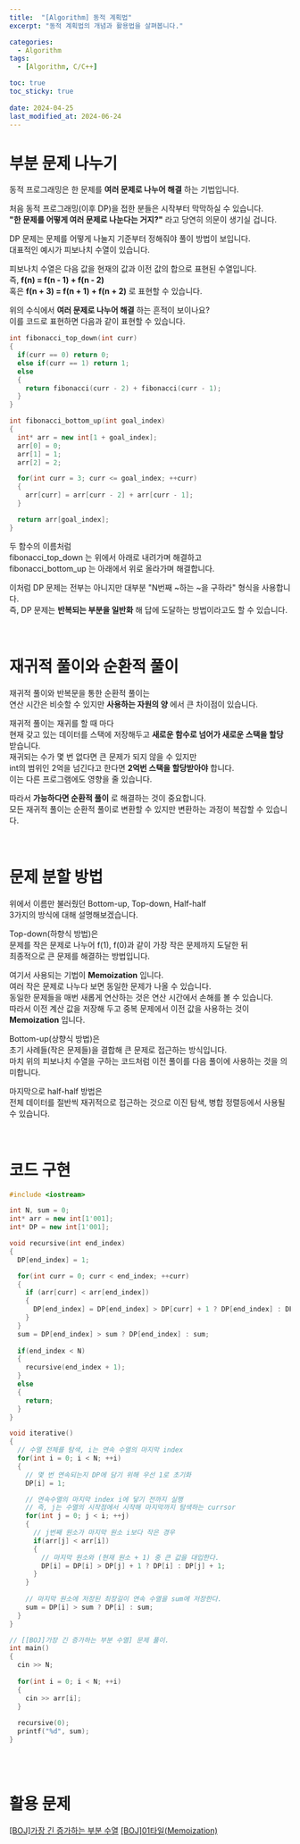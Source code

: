 ```yaml
---
title:  "[Algorithm] 동적 계획법"
excerpt: "동적 계획법의 개념과 활용법을 살펴봅니다."

categories:
  - Algorithm
tags:
  - [Algorithm, C/C++]

toc: true
toc_sticky: true
 
date: 2024-04-25
last_modified_at: 2024-06-24
---
```


# 부분 문제 나누기

동적 프로그래밍은 한 문제를 __여러 문제로 나누어 해결__ 하는 기법입니다.  
  
처음 동적 프로그래밍(이후 DP)을 접한 분들은 시작부터 막막하실 수 있습니다.  
__"한 문제를 어떻게 여러 문제로 나눈다는 거지?"__ 라고 당연히 의문이 생기실 겁니다.  
  
DP 문제는 문제를 어떻게 나눌지 기준부터 정해줘야 풀이 방법이 보입니다.  
대표적인 예시가 피보나치 수열이 있습니다.  
  
피보나치 수열은 다음 값을 현재의 값과 이전 값의 합으로 표현된 수열입니다.  
즉, __f(n) = f(n - 1) + f(n - 2)__  
혹은 __f(n + 3) = f(n + 1) + f(n + 2)__ 로 표현할 수 있습니다.  
  
위의 수식에서 __여러 문제로 나누어 해결__ 하는 흔적이 보이나요?  
이를 코드로 표현하면 다음과 같이 표현할 수 있습니다.  

```c++
int fibonacci_top_down(int curr)
{
  if(curr == 0) return 0;
  else if(curr == 1) return 1;
  else 
  {
    return fibonacci(curr - 2) + fibonacci(curr - 1);
  }
}

int fibonacci_bottom_up(int goal_index)
{
  int* arr = new int[1 + goal_index];
  arr[0] = 0;
  arr[1] = 1;
  arr[2] = 2;

  for(int curr = 3; curr <= goal_index; ++curr)
  {
    arr[curr] = arr[curr - 2] + arr[curr - 1];
  }

  return arr[goal_index];
}
```

두 함수의 이름처럼  
fibonacci_top_down 는 위에서 아래로 내려가며 해결하고  
fibonacci_bottom_up 는 아래에서 위로 올라가며 해결합니다.  
  
이처럼 DP 문제는 전부는 아니지만 대부분 "N번째 ~하는 ~을 구하라" 형식을 사용합니다.  
즉, DP 문제는 __반복되는 부분을 일반화__ 해 답에 도달하는 방법이라고도 할 수 있습니다.

<br/>

# 재귀적 풀이와 순환적 풀이

재귀적 풀이와 반복문을 통한 순환적 풀이는  
연산 시간은 비슷할 수 있지만 __사용하는 자원의 양__ 에서 큰 차이점이 있습니다.  
  
재귀적 풀이는 재귀를 할 때 마다  
현재 갖고 있는 데이터를 스택에 저장해두고 __새로운 함수로 넘어가 새로운 스택을 할당__ 받습니다.  
재귀되는 수가 몇 번 없다면 큰 문제가 되지 않을 수 있지만  
int의 범위인 2억을 넘긴다고 한다면 __2억번 스택을 할당받아야__ 합니다.  
이는 다른 프로그램에도 영향을 줄 있습니다.  
  
따라서 __가능하다면 순환적 풀이__ 로 해결하는 것이 중요합니다.  
모든 재귀적 풀이는 순환적 풀이로 변환할 수 있지만 변환하는 과정이 복잡할 수 있습니다.

<br/>

# 문제 분할 방법

위에서 이름만 불러줬던 Bottom-up, Top-down, Half-half  
3가지의 방식에 대해 설명해보겠습니다.  
  
Top-down(하향식 방법)은    
문제를 작은 문제로 나누어 f(1), f(0)과 같이 가장 작은 문제까지 도달한 뒤  
최종적으로 큰 문제를 해결하는 방법입니다.  
  
여기서 사용되는 기법이 __Memoization__ 입니다.  
여러 작은 문제로 나누다 보면 동일한 문제가 나올 수 있습니다.  
동일한 문제들을 매번 새롭게 연산하는 것은 연산 시간에서 손해를 볼 수 있습니다.  
따라서 이전 계산 값을 저장해 두고 중복 문제에서 이전 값을 사용하는 것이 __Memoization__ 입니다.  

Bottom-up(상향식 방법)은  
초기 사례들(작은 문제들)을 결합해 큰 문제로 접근하는 방식입니다.  
마치 위의 피보나치 수열을 구하는 코드처럼 이전 풀이를 다음 풀이에 사용하는 것을 의미합니다.  
  
마지막으로 half-half 방법은  
전체 데이터를 절반씩 재귀적으로 접근하는 것으로 이진 탐색, 병합 정렬등에서 사용될 수 있습니다.  

<br/>

# 코드 구현
```c++
#include <iostream>

int N, sum = 0;
int* arr = new int[1'001];
int* DP = new int[1'001];

void recursive(int end_index)
{
  DP[end_index] = 1;

  for(int curr = 0; curr < end_index; ++curr)
  {
    if (arr[curr] < arr[end_index])
    {
      DP[end_index] = DP[end_index] > DP[curr] + 1 ? DP[end_index] : DP[curr] + 1;
    }
  }
  sum = DP[end_index] > sum ? DP[end_index] : sum;
  
  if(end_index < N)
  {
    recursive(end_index + 1);
  }
  else
  {
    return;
  }
}

void iterative()
{
  // 수열 전체를 탐색, i는 연속 수열의 마지막 index
  for(int i = 0; i < N; ++i) 
  {
    // 몇 번 연속되는지 DP에 담기 위해 우선 1로 초기화
    DP[i] = 1;

    // 연속수열의 마지막 index i에 닿기 전까지 실행
    // 즉, j는 수열의 시작점에서 시작해 마지막까지 탐색하는 currsor
    for(int j = 0; j < i; ++j) 
    {
      // j번째 원소가 마지막 원소 i보다 작은 경우
      if(arr[j] < arr[i]) 
      {
        // 마지막 원소와 (현재 원소 + 1) 중 큰 값을 대입한다.
        DP[i] = DP[i] > DP[j] + 1 ? DP[i] : DP[j] + 1;
      }
    }
    
    // 마지막 원소에 저장된 최장길이 연속 수열을 sum에 저장한다.
    sum = DP[i] > sum ? DP[i] : sum;
  }
}

// [[BOJ]가장 긴 증가하는 부분 수열] 문제 풀이.
int main() 
{
  cin >> N;
  
  for(int i = 0; i < N; ++i)
  {
    cin >> arr[i];
  }
  
  recursive(0);
  printf("%d", sum);
}   
   
```
<br/>

# 활용 문제
[[BOJ]가장 긴 증가하는 부분 수열](https://www.acmicpc.net/problem/11053)
[[BOJ]01타일(Memoization)](https://www.acmicpc.net/problem/1904)
<br/>